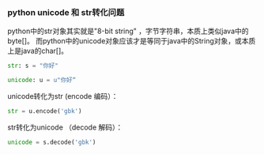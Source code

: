 ### python unicode 和 str转化问题

python中的str对象其实就是"8-bit string" ，字节字符串，本质上类似java中的byte[]。 
而python中的unicode对象应该才是等同于java中的String对象，或本质上是java的char[]。 

```python
str: s = "你好"

unicode: u = u"你好“
```

unicode转化为str (encode 编码）：

```python
str = u.encode('gbk')
```

str转化为unicode （decode 解码）：

```python
unicode = s.decode('gbk')
```

